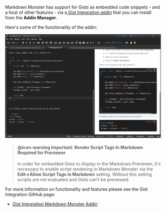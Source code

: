 ﻿Markdown Monster has support for Gists as embedded code snippets - and a host of other features - via a[ Gist Integration addin](https://github.com/RickStrahl/GistIntegration-MarkdownMonster-Addin) that you can install from the **Addin Manager**.

Here's some of the functionality of the addin:

![](https://github.com/RickStrahl/ImageDrop/raw/master/MarkdownMonster/CreateEditUpdateGist.gif)

> #### @icon-warning Important: Render Script Tags In Markdown Required for Previewer
> In order for embedded Gists to display in the Markdown Previewer, it's necessary to enable script rendering in Markdown Monster via the **Edit->Allow Script Tags in Markdown** setting. Without this setting scripts are not evaluated and Gists can't be previewed.


For more information on functionality and features please see the Gist Integration GitHub page:

* [Gist Integration Markdown Monster Addin](https://github.com/RickStrahl/GistIntegration-MarkdownMonster-Addin)